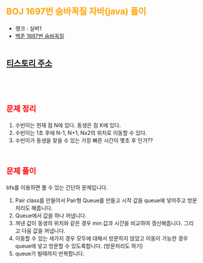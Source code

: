 # <span style="color:orange; font-size:17pt; font-weight:bold">BOJ 1697번 숨바꼭질 자바(java)  풀이</span>
- 랭크 : 실버1
- [백준 1697번 숨바꼭질](https://www.acmicpc.net/problem/1697)
<br><br>

## [티스토리 주소](https://hoho325.tistory.com/)
<br><br>

# <span style="color: red; font-size:15pt">문제 정리</span>
1. 수빈이는 현재 점 N에 있다. 동생은 점 K에 있다.
2. 수빈이는 1초 후에 N-1, N+1, Nx2의 위치로 이동할 수 있다.
3. 수빈이가 동생을 찾을 수 있는 가장 빠른 시간이 몇초 후 인가??
<br><br>

# <span style="color: red; font-size:15pt">문제 풀이</span>
bfs를 이용하면 풀 수 있는 간단하 문제입니다.
1. Pair class를 만들어서 Pair형 Queue를 만들고 시작 값을 queue에 넣어주고 방문처리도 해줍니다.
2. Queue에서 값을 하나 꺼냅니다.
3. 꺼낸 값이 동생의 위치와 같은 경우 min 값과 시간을 비교하여 갱신해줍니다. 그리고 다음 값을 꺼냅니다.
4. 이동할 수 있는 세가지 경우 모두에 대해서 방문하지 않았고 이동이 가능한 경우 queue에 넣고 방문할 수 있도록합니다. (방문처리도 하기)
5. queue가 빌때까지 반복합니다.
<br>